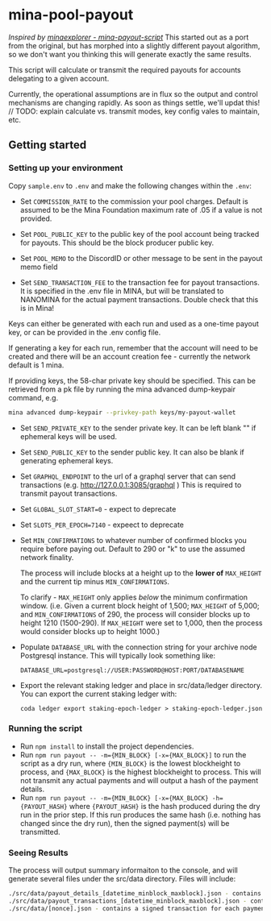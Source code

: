 # mina-pool-payout

_Inspired by [minaexplorer - mina-payout-script](https://github.com/garethtdavies/mina-payout-script)_
This started out as a port from the original, but has morphed into a slightly different payout algorithm, so we don't want you thinking this will generate exactly the same results.

This script will calculate or transmit the required payouts for accounts delegating to a given account.

Currently, the operational assumptions are in flux so the output and control mechanisms are changing rapidly. As soon  as things settle, we'll updat this!
// TODO: explain calculate vs. transmit modes, key config vales to maintain, etc.


## Getting started

### Setting up your environment

Copy `sample.env` to `.env` and make the following changes within the `.env`:

- Set `COMMISSION_RATE` to the commission your pool charges. Default is assumed to be the Mina Foundation maximum rate of .05 if a value is not provided.

- Set `POOL_PUBLIC_KEY` to the public key of the pool account being tracked for payouts. This should be the block producer public key.

- Set `POOL_MEMO` to the DiscordID or other message to be sent in the payout memo field

- Set `SEND_TRANSACTION_FEE` to the transaction fee for payout transactions. It is specified in the .env file in MINA, but will be translated to NANOMINA for the actual payment transactions. Double check that this is in Mina!

Keys can either be generated with each run and used as a one-time payout key, or can be provided in the .env config file.

If generating a key for each run, remember that the account will need to be created and there will be an account creation fee - currently the network default is 1 mina.

If providing keys, the 58-char private key should be specified. This can be retrieved from a pk file by running the mina advanced dump-keypair command, e.g.

```bash
mina advanced dump-keypair --privkey-path keys/my-payout-wallet
```

- Set `SEND_PRIVATE_KEY` to the sender private key. It can be left blank "" if ephemeral keys will be used.

- Set `SEND_PUBLIC_KEY` to the sender public key. It can also be blank if generating ephemeral keys.

- Set `GRAPHQL_ENDPOINT` to the url of a graphql server that can send transactions (e.g. http://127.0.0.1:3085/graphql ) This is required to transmit payout transactions.

- Set `GLOBAL_SLOT_START=0` - expect to deprecate

- Set `SLOTS_PER_EPOCH=7140` - expeect to deprecate

- Set `MIN_CONFIRMATIONS` to whatever number of confirmed blocks you require before paying out. Default to 290 or "k" to use the assumed network finality.

    The process will include blocks at a height up to the **lower of** `MAX_HEIGHT` and the current tip minus `MIN_CONFIRMATIONS`.

    To clarify - `MAX_HEIGHT` only applies _below_ the minimum confirmation window. (i.e. Given a  current block height of 1,500; `MAX_HEIGHT` of 5,000; and `MIN_CONFIRMATIONS` of 290, the process will consider blocks up to height 1210 (1500-290). If `MAX_HEIGHT` were set to 1,000, then the process would consider blocks up to height 1000.)

- Populate `DATABASE_URL` with the connection string for your archive node Postgresql instance. This will typically look something like:

    ```
    DATABASE_URL=postgresql://USER:PASSWORD@HOST:PORT/DATABASENAME
    ```

- Export the relevant staking ledger and place in src/data/ledger directory. You can export the current staking ledger with:

    ```
    coda ledger export staking-epoch-ledger > staking-epoch-ledger.json
    ```

### Running the script

- Run `npm install` to install the project dependencies.
- Run `npm run payout -- -m={MIN_BLOCK} [-x={MAX_BLOCK}]` to run the script as a dry run, where `{MIN_BLOCK}` is the lowest blockheight to process, and `{MAX_BLOCK}` is the highest blockheight to process. This will not transmit any actual payments and will output a hash of the payment details.
- Run `npm run payout -- -m={MIN_BLOCK} [-x={MAX_BLOCK} -h={PAYOUT_HASH}` where `{PAYOUT_HASH}` is the hash produced during the dry run in the prior step. If this run produces the same hash (i.e. nothing has changed since the dry run), then the signed payment(s) will be transmitted.

### Seeing Results ###

The process will output summary informaiton to the console, and will generate several files under the src/data directory. Files will include:

```bash
./src/data/payout_details_[datetime_minblock_maxblock].json - contains the detailed calculations for each delegator key at each block.
./src/data/payout_transactions_[datetime_minblock_maxblock].json - contains the list of payout transactions that should be sent.
./src/data/[nonce].json - contains a signed transaction for each payment that should be sent. These should be broadcast to the network.
```
